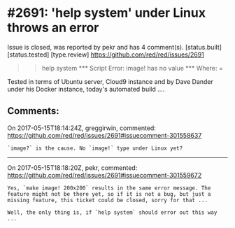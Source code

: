 
#2691: 'help system' under Linux throws an error
================================================================================
Issue is closed, was reported by pekr and has 4 comment(s).
[status.built] [status.tested] [type.review]
<https://github.com/red/red/issues/2691>

>> help system
*** Script Error: image! has no value
*** Where: =

Tested in terms of Ubuntu server, Cloud9 instance and by Dave Dander under his Docker instance, today's automated build ....


Comments:
--------------------------------------------------------------------------------

On 2017-05-15T18:14:24Z, greggirwin, commented:
<https://github.com/red/red/issues/2691#issuecomment-301558637>

    `image?` is the cause. No `image!` type under Linux yet?

--------------------------------------------------------------------------------

On 2017-05-15T18:18:20Z, pekr, commented:
<https://github.com/red/red/issues/2691#issuecomment-301559672>

    Yes, `make image! 200x200` results in the same error message. The feature might not be there yet, so if it is not a bug, but just a missing feature, this ticket could be closed, sorry for that ...
    
    Well, the only thing is, if `help system` should error out this way ...

